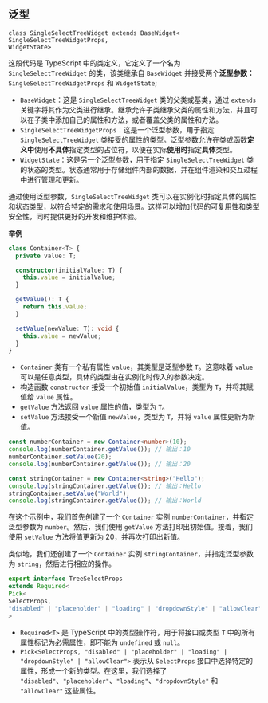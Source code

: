 ## 泛型

```tsx
class SingleSelectTreeWidget extends BaseWidget<
SingleSelectTreeWidgetProps,
WidgetState>
```

这段代码是 TypeScript 中的类定义，它定义了一个名为 `SingleSelectTreeWidget` 的类，该类继承自 `BaseWidget` 并接受两个**泛型参数：**`SingleSelectTreeWidgetProps` 和 `WidgetState`;

- `BaseWidget`：这是 `SingleSelectTreeWidget` 类的父类或基类，通过 `extends` 关键字将其作为父类进行继承。继承允许子类继承父类的属性和方法，并且可以在子类中添加自己的属性和方法，或者覆盖父类的属性和方法。
- `SingleSelectTreeWidgetProps`：这是一个泛型参数，用于指定 `SingleSelectTreeWidget` 类接受的属性的类型。泛型参数允许在类或函数**定义中**使用**不具体**指定类型的占位符，以便在实际**使用时**指定**具体**类型。
- `WidgetState`：这是另一个泛型参数，用于指定 `SingleSelectTreeWidget` 类的状态的类型。状态通常用于存储组件内部的数据，并在组件渲染和交互过程中进行管理和更新。

通过使用泛型参数，`SingleSelectTreeWidget` 类可以在实例化时指定具体的属性和状态类型，以符合特定的需求和使用场景。这样可以增加代码的可复用性和类型安全性，同时提供更好的开发和维护体验。

**举例**

```ts
class Container<T> {
  private value: T;

  constructor(initialValue: T) {
    this.value = initialValue;
  }

  getValue(): T {
    return this.value;
  }

  setValue(newValue: T): void {
    this.value = newValue;
  }
}
```

- `Container` 类有一个私有属性 `value`，其类型是泛型参数 `T`。这意味着 `value` 可以是任意类型，具体的类型由在实例化时传入的参数决定。
- 构造函数 `constructor` 接受一个初始值 `initialValue`，类型为 `T`，并将其赋值给 `value` 属性。
- `getValue` 方法返回 `value` 属性的值，类型为 `T`。
- `setValue` 方法接受一个新值 `newValue`，类型为 `T`，并将 `value` 属性更新为新值。

```ts
const numberContainer = new Container<number>(10);
console.log(numberContainer.getValue()); // 输出：10
numberContainer.setValue(20);
console.log(numberContainer.getValue()); // 输出：20

const stringContainer = new Container<string>("Hello");
console.log(stringContainer.getValue()); // 输出：Hello
stringContainer.setValue("World");
console.log(stringContainer.getValue()); // 输出：World
```

在这个示例中，我们首先创建了一个 `Container` 实例 `numberContainer`，并指定泛型参数为 `number`。然后，我们使用 `getValue` 方法打印出初始值。接着，我们使用 `setValue` 方法将值更新为 20，并再次打印出新值。

类似地，我们还创建了一个 `Container` 实例 `stringContainer`，并指定泛型参数为 `string`，然后进行相应的操作。

```ts
export interface TreeSelectProps
extends Required<
Pick<
SelectProps,
"disabled" | "placeholder" | "loading" | "dropdownStyle" | "allowClear"
>
```

- `Required<T>` 是 TypeScript 中的类型操作符，用于将接口或类型 `T` 中的所有属性标记为必需属性，即不能为 `undefined` 或 `null`。
- `Pick<SelectProps, "disabled" | "placeholder" | "loading" | "dropdownStyle" | "allowClear">` 表示从 `SelectProps` 接口中选择特定的属性，形成一个新的类型。在这里，我们选择了 `"disabled"`、`"placeholder"`、`"loading"`、`"dropdownStyle"` 和 `"allowClear"` 这些属性。